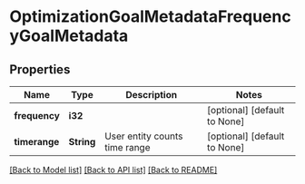 # OptimizationGoalMetadataFrequencyGoalMetadata

## Properties
Name | Type | Description | Notes
------------ | ------------- | ------------- | -------------
**frequency** | **i32** |  | [optional] [default to None]
**timerange** | **String** | User entity counts time range | [optional] [default to None]

[[Back to Model list]](../README.md#documentation-for-models) [[Back to API list]](../README.md#documentation-for-api-endpoints) [[Back to README]](../README.md)



